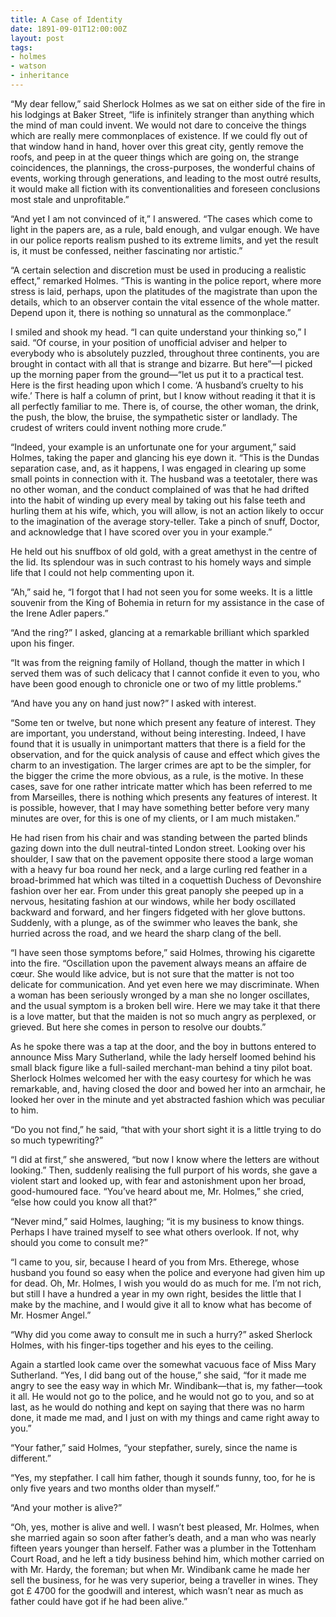 ```yaml
---
title: A Case of Identity
date: 1891-09-01T12:00:00Z
layout: post
tags:
- holmes
- watson
- inheritance
---
```

“My dear fellow,” said Sherlock Holmes as we sat on either side of the fire in
his lodgings at Baker Street, “life is infinitely stranger than anything which
the mind of man could invent. We would not dare to conceive the things which
are really mere commonplaces of existence. If we could fly out of that window
hand in hand, hover over this great city, gently remove the roofs, and peep in
at the queer things which are going on, the strange coincidences, the
plannings, the cross-purposes, the wonderful chains of events, working through
generations, and leading to the most outré results, it would make all fiction
with its conventionalities and foreseen conclusions most stale and
unprofitable.”

“And yet I am not convinced of it,” I answered. “The cases which come to light
in the papers are, as a rule, bald enough, and vulgar enough. We have in our
police reports realism pushed to its extreme limits, and yet the result is, it
must be confessed, neither fascinating nor artistic.”

“A certain selection and discretion must be used in producing a realistic
effect,” remarked Holmes. “This is wanting in the police report, where more
stress is laid, perhaps, upon the platitudes of the magistrate than upon the
details, which to an observer contain the vital essence of the whole matter.
Depend upon it, there is nothing so unnatural as the commonplace.”

I smiled and shook my head. “I can quite understand your thinking so,” I said.
“Of course, in your position of unofficial adviser and helper to everybody who
is absolutely puzzled, throughout three continents, you are brought in contact
with all that is strange and bizarre. But here”—I picked up the morning paper
from the ground—“let us put it to a practical test. Here is the first heading
upon which I come. ‘A husband’s cruelty to his wife.’ There is half a column of
print, but I know without reading it that it is all perfectly familiar to me.
There is, of course, the other woman, the drink, the push, the blow, the
bruise, the sympathetic sister or landlady. The crudest of writers could invent
nothing more crude.”

“Indeed, your example is an unfortunate one for your argument,” said Holmes,
taking the paper and glancing his eye down it. “This is the Dundas separation
case, and, as it happens, I was engaged in clearing up some small points in
connection with it. The husband was a teetotaler, there was no other woman, and
the conduct complained of was that he had drifted into the habit of winding up
every meal by taking out his false teeth and hurling them at his wife, which,
you will allow, is not an action likely to occur to the imagination of the
average story-teller. Take a pinch of snuff, Doctor, and acknowledge that I
have scored over you in your example.”

He held out his snuffbox of old gold, with a great amethyst in the centre of
the lid. Its splendour was in such contrast to his homely ways and simple life
that I could not help commenting upon it.

“Ah,” said he, “I forgot that I had not seen you for some weeks. It is a little
souvenir from the King of Bohemia in return for my assistance in the case of
the Irene Adler papers.”

“And the ring?” I asked, glancing at a remarkable brilliant which sparkled upon
his finger.

“It was from the reigning family of Holland, though the matter in which I
served them was of such delicacy that I cannot confide it even to you, who have
been good enough to chronicle one or two of my little problems.”

“And have you any on hand just now?” I asked with interest.

“Some ten or twelve, but none which present any feature of interest. They are
important, you understand, without being interesting. Indeed, I have found that
it is usually in unimportant matters that there is a field for the observation,
and for the quick analysis of cause and effect which gives the charm to an
investigation. The larger crimes are apt to be the simpler, for the bigger the
crime the more obvious, as a rule, is the motive. In these cases, save for one
rather intricate matter which has been referred to me from Marseilles, there is
nothing which presents any features of interest. It is possible, however, that
I may have something better before very many minutes are over, for this is one
of my clients, or I am much mistaken.”

He had risen from his chair and was standing between the parted blinds gazing
down into the dull neutral-tinted London street. Looking over his shoulder, I
saw that on the pavement opposite there stood a large woman with a heavy fur
boa round her neck, and a large curling red feather in a broad-brimmed hat
which was tilted in a coquettish Duchess of Devonshire fashion over her ear.
From under this great panoply she peeped up in a nervous, hesitating fashion at
our windows, while her body oscillated backward and forward, and her fingers
fidgeted with her glove buttons. Suddenly, with a plunge, as of the swimmer who
leaves the bank, she hurried across the road, and we heard the sharp clang of
the bell.

“I have seen those symptoms before,” said Holmes, throwing his cigarette into
the fire. “Oscillation upon the pavement always means an affaire de cœur. She
would like advice, but is not sure that the matter is not too delicate for
communication. And yet even here we may discriminate. When a woman has been
seriously wronged by a man she no longer oscillates, and the usual symptom is a
broken bell wire. Here we may take it that there is a love matter, but that the
maiden is not so much angry as perplexed, or grieved. But here she comes in
person to resolve our doubts.”

As he spoke there was a tap at the door, and the boy in buttons entered to
announce Miss Mary Sutherland, while the lady herself loomed behind his small
black figure like a full-sailed merchant-man behind a tiny pilot boat. Sherlock
Holmes welcomed her with the easy courtesy for which he was remarkable, and,
having closed the door and bowed her into an armchair, he looked her over in
the minute and yet abstracted fashion which was peculiar to him.

“Do you not find,” he said, “that with your short sight it is a little trying
to do so much typewriting?”

“I did at first,” she answered, “but now I know where the letters are without
looking.” Then, suddenly realising the full purport of his words, she gave a
violent start and looked up, with fear and astonishment upon her broad,
good-humoured face. “You’ve heard about me, Mr. Holmes,” she cried, “else how
could you know all that?”

“Never mind,” said Holmes, laughing; “it is my business to know things. Perhaps
I have trained myself to see what others overlook. If not, why should you come
to consult me?”

“I came to you, sir, because I heard of you from Mrs. Etherege, whose husband
you found so easy when the police and everyone had given him up for dead. Oh,
Mr. Holmes, I wish you would do as much for me. I’m not rich, but still I have
a hundred a year in my own right, besides the little that I make by the
machine, and I would give it all to know what has become of Mr. Hosmer Angel.”

“Why did you come away to consult me in such a hurry?” asked Sherlock Holmes,
with his finger-tips together and his eyes to the ceiling.

Again a startled look came over the somewhat vacuous face of Miss Mary
Sutherland. “Yes, I did bang out of the house,” she said, “for it made me angry
to see the easy way in which Mr. Windibank—that is, my father—took it all. He
would not go to the police, and he would not go to you, and so at last, as he
would do nothing and kept on saying that there was no harm done, it made me
mad, and I just on with my things and came right away to you.”

“Your father,” said Holmes, “your stepfather, surely, since the name is
different.”

“Yes, my stepfather. I call him father, though it sounds funny, too, for he is
only five years and two months older than myself.”

“And your mother is alive?”

“Oh, yes, mother is alive and well. I wasn’t best pleased, Mr. Holmes, when she
married again so soon after father’s death, and a man who was nearly fifteen
years younger than herself. Father was a plumber in the Tottenham Court Road,
and he left a tidy business behind him, which mother carried on with Mr. Hardy,
the foreman; but when Mr. Windibank came he made her sell the business, for he
was very superior, being a traveller in wines. They got £ 4700 for the goodwill
and interest, which wasn’t near as much as father could have got if he had been
alive.”
